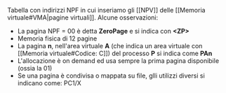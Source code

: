 Tabella con indirizzi NPF in cui inseriamo gli [[NPV]] delle [[Memoria virtuale#VMA|pagine virtuali]]. Alcune osservazioni:
- La pagina NPF = 00 è detta **ZeroPage** e si indica con **\<ZP>**
- Memoria fisica di 12 pagine
- La pagina **n**, nell'area virtuale **A** (che indica un area virtuale con [[Memoria virtuale#Codice: C]]) del processo **P** si indica come **PAn**
- L'allocazione è on demand ed usa sempre la prima pagina disponibile (ossia la 01)
- Se una pagina è condivisa o mappata su file, glli utilizzi diversi si indicano come: PC1/X